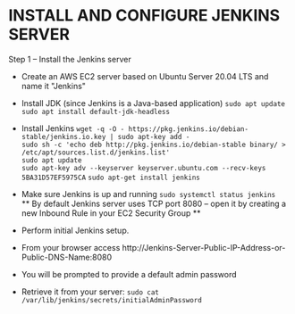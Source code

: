 # INSTALL AND CONFIGURE JENKINS SERVER
Step 1 – Install the Jenkins server <br>
- Create an AWS EC2 server based on Ubuntu Server 20.04 LTS and name it "Jenkins"
- Install JDK (since Jenkins is a Java-based application)
`sudo apt update`
`sudo apt install default-jdk-headless`
- Install Jenkins
`wget -q -O - https://pkg.jenkins.io/debian-stable/jenkins.io.key | sudo apt-key add -`<br>
`sudo sh -c 'echo deb http://pkg.jenkins.io/debian-stable binary/ > /etc/apt/sources.list.d/jenkins.list'`<br>
`sudo apt update`<br>
`sudo apt-key adv --keyserver keyserver.ubuntu.com --recv-keys 5BA31D57EF5975CA`
`sudo apt-get install jenkins`<br>
- Make sure Jenkins is up and running
`sudo systemctl status jenkins`<br>
** By default Jenkins server uses TCP port 8080 – open it by creating a new Inbound Rule in your EC2 Security Group **<br>

- Perform initial Jenkins setup.
- From your browser access http://Jenkins-Server-Public-IP-Address-or-Public-DNS-Name:8080
- You will be prompted to provide a default admin password

- Retrieve it from your server:
`sudo cat /var/lib/jenkins/secrets/initialAdminPassword`<br>
